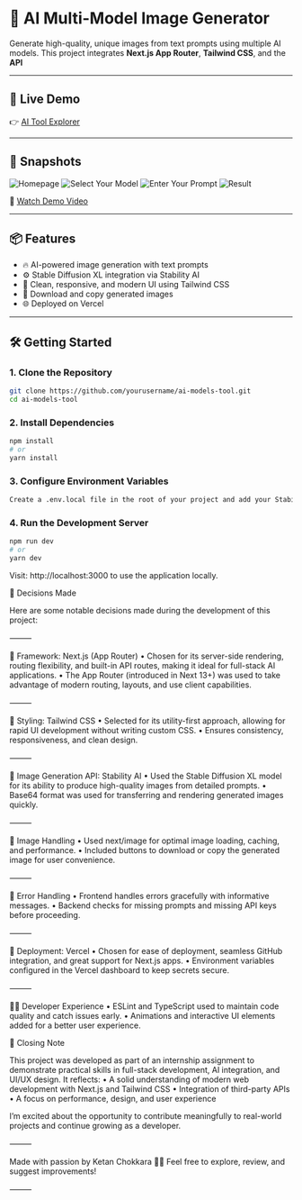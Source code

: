 # 🧠 AI Multi-Model Image Generator

Generate high-quality, unique images from text prompts using multiple AI models. This project integrates **Next.js App Router**, **Tailwind CSS**, and the **API**

---

## 🚀 Live Demo

👉 [AI Tool Explorer](https://ai-tools-explorer-ketan-sa5l-6yiplsy0o-ketan-chokkaras-projects.vercel.app/)

---

## 📸 Snapshots

![Homepage](https://github.com/user-attachments/assets/8e56a949-a8fb-4bcc-bc5b-adf63737f900)
![Select Your Model](https://github.com/user-attachments/assets/e7637b79-7821-420f-b1e7-7a72984a9d0b)
![Enter Your Prompt](https://github.com/user-attachments/assets/f2facae6-197a-45c2-8d8a-485b0b473013)
![Result](https://github.com/user-attachments/assets/f6381289-0148-4753-b8cb-e51eca47e8b4)

🎥 [Watch Demo Video](https://drive.google.com/file/d/1FMcABS_asKqMoSGKizecs2IAY4vY1w-1/view?usp=drive_link)

---

## 📦 Features

- 🔥 AI-powered image generation with text prompts
- ⚙️ Stable Diffusion XL integration via Stability AI
- 🎯 Clean, responsive, and modern UI using Tailwind CSS
- 💾 Download and copy generated images
- 🌐 Deployed on Vercel


---

## 🛠️ Getting Started

### 1. Clone the Repository
```bash
git clone https://github.com/yourusername/ai-models-tool.git
cd ai-models-tool
 ```
### 2. Install Dependencies
 ```bash
npm install
# or
yarn install
 ```
### 3. Configure Environment Variables
```bash
Create a .env.local file in the root of your project and add your Stability AI API key:
```
### 4. Run the Development Server
```bash
npm run dev
# or
yarn dev
```
Visit: http://localhost:3000 to use the application locally.

🧠 Decisions Made

Here are some notable decisions made during the development of this project:

⸻

🧱 Framework: Next.js (App Router)
	•	Chosen for its server-side rendering, routing flexibility, and built-in API routes, making it ideal for full-stack AI applications.
	•	The App Router (introduced in Next 13+) was used to take advantage of modern routing, layouts, and use client capabilities.

⸻

🎨 Styling: Tailwind CSS
	•	Selected for its utility-first approach, allowing for rapid UI development without writing custom CSS.
	•	Ensures consistency, responsiveness, and clean design.

⸻

🔌 Image Generation API: Stability AI
	•	Used the Stable Diffusion XL model for its ability to produce high-quality images from detailed prompts.
	•	Base64 format was used for transferring and rendering generated images quickly.

⸻

💾 Image Handling
	•	Used next/image for optimal image loading, caching, and performance.
	•	Included buttons to download or copy the generated image for user convenience.

⸻

🧪 Error Handling
	•	Frontend handles errors gracefully with informative messages.
	•	Backend checks for missing prompts and missing API keys before proceeding.

⸻

🚀 Deployment: Vercel
	•	Chosen for ease of deployment, seamless GitHub integration, and great support for Next.js apps.
	•	Environment variables configured in the Vercel dashboard to keep secrets secure.

⸻

🧑‍💻 Developer Experience
	•	ESLint and TypeScript used to maintain code quality and catch issues early.
	•	Animations and interactive UI elements added for a better user experience.

 🙌 Closing Note

This project was developed as part of an internship assignment to demonstrate practical skills in full-stack development, AI integration, and UI/UX design. It reflects:
	•	A solid understanding of modern web development with Next.js and Tailwind CSS
	•	Integration of third-party APIs 
	•	A focus on performance, design, and user experience

I’m excited about the opportunity to contribute meaningfully to real-world projects and continue growing as a developer.

⸻

Made with passion by Ketan Chokkara 👨‍💻
Feel free to explore, review, and suggest improvements!

⸻


